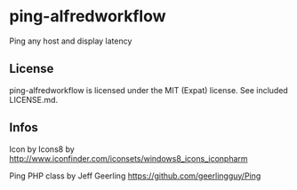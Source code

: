 ping-alfredworkflow
===================

Ping any host and display latency











## License

ping-alfredworkflow is licensed under the MIT (Expat) license. See included LICENSE.md.

## Infos

Icon by Icons8 by http://www.iconfinder.com/iconsets/windows8_icons_iconpharm

Ping PHP class by Jeff Geerling https://github.com/geerlingguy/Ping